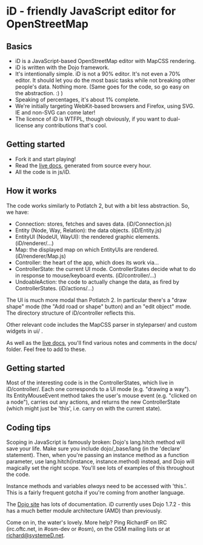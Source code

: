 iD - friendly JavaScript editor for OpenStreetMap
=================================================

Basics
------
* iD is a JavaScript-based OpenStreetMap editor with MapCSS rendering.
* iD is written with the Dojo framework.
* It's intentionally simple. iD is not a 90% editor. It's not even a 70% editor. It should let you do the most basic tasks while not breaking other people's data. Nothing more. (Same goes for the code, so go easy on the abstraction. :) )
* Speaking of percentages, it's about 1% complete.
* We're initially targeting WebKit-based browsers and Firefox, using SVG. IE and non-SVG can come later!
* The licence of iD is WTFPL, though obviously, if you want to dual-license any contributions that's cool.


Getting started
---------------
* Fork it and start playing!
* Read the [live docs](http://www.geowiki.com/docs/), generated from source every hour.
* All the code is in js/iD.


How it works
------------
The code works similarly to Potlatch 2, but with a bit less abstraction. So, we have:

* Connection: stores, fetches and saves data. (iD/Connection.js)
* Entity (Node, Way, Relation): the data objects. (iD/Entity.js)
* EntityUI (NodeUI, WayUI): the rendered graphic elements. (iD/renderer/...)
* Map: the displayed map on which EntityUIs are rendered. (iD/renderer/Map.js)
* Controller: the heart of the app, which does its work via...
* ControllerState: the current UI mode. ControllerStates decide what to do in response to mouse/keyboard events. (iD/controller/...)
* UndoableAction: the code to actually change the data, as fired by ControllerStates. (iD/actions/...)

The UI is much more modal than Potlatch 2. In particular there's a "draw shape" mode (the "Add road or shape" button) and an "edit object" mode. The directory structure of iD/controller reflects this.

Other relevant code includes the MapCSS parser in styleparser/ and custom widgets in ui/ .

As well as the [live docs](http://www.geowiki.com/docs/), you'll find various notes and comments in the docs/ folder. Feel free to add to these.


Getting started
---------------
Most of the interesting code is in the ControllerStates, which live in iD/controller/. Each one corresponds to a UI mode (e.g. "drawing a way"). Its EntityMouseEvent method takes the user's mouse event (e.g. "clicked on a node"), carries out any actions, and returns the new ControllerState (which might just be 'this', i.e. carry on with the current state).


Coding tips
-----------
Scoping in JavaScript is famously broken: Dojo's lang.hitch method will save your life. Make sure you include dojo/_base/lang (in the 'declare' statement). Then, when you're passing an instance method as a function parameter, use lang.hitch(instance, instance.method) instead, and Dojo will magically set the right scope. You'll see lots of examples of this throughout the code.

Instance methods and variables _always_ need to be accessed with 'this.'. This is a fairly frequent gotcha if you're coming from another language.

The [Dojo site](http://dojotoolkit.org/) has lots of documentation. iD currently uses Dojo 1.7.2 - this has a much better module architecture (AMD) than previously.

Come on in, the water's lovely. More help? Ping RichardF on IRC (irc.oftc.net, in #osm-dev or #osm), on the OSM mailing lists or at richard@systemeD.net.
